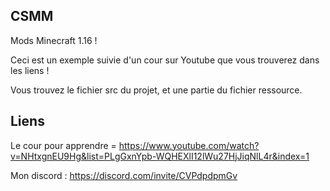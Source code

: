 ## CSMM

Mods Minecraft 1.16 !

Ceci est un exemple suivie d'un cour sur Youtube que vous trouverez dans les liens !

Vous trouvez le fichier src du projet, et une partie du fichier ressource.

## Liens

Le cour pour apprendre = https://www.youtube.com/watch?v=NHtxgnEU9Hg&list=PLgGxnYpb-WQHEXlI12lWu27HjJiqNlL4r&index=1

Mon discord : https://discord.com/invite/CVPdpdpmGv
